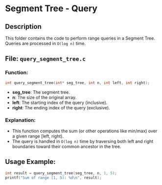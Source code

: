 # Segment Tree - Query

## Description
This folder contains the code to perform range queries in a Segment Tree. Queries are processed in `O(log n)` time.

## File: `query_segment_tree.c`

### Function:
```c
int query_segment_tree(int* seg_tree, int n, int left, int right);
```
- **seg_tree**: The segment tree.
- **n**: The size of the original array.
- **left**: The starting index of the query (inclusive).
- **right**: The ending index of the query (exclusive).

### Explanation:
- This function computes the sum (or other operations like min/max) over a given range [left, right).
- The query is handled in `O(log n)` time by traversing both left and right boundaries toward their common ancestor in the tree.

## Usage Example:
```c
int result = query_segment_tree(seg_tree, n, 1, 5);
printf("Sum of range [1, 5): %d\n", result);
```